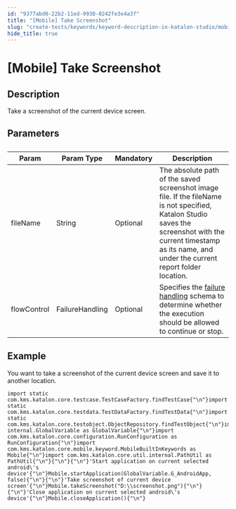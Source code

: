```yaml
---
id: "9377abd0-22b2-11ed-9930-0242fe3e4a3f"
title: "[Mobile] Take Screenshot"
slug: "create-tests/keywords/keyword-description-in-katalon-studio/mobile-keywords/mobile-take-screenshot"
hide_title: true
---
```


# <a id="id_0" class="anchor_top_offset"/><a id="ariaid-title1" class="anchor_top_offset"/>[Mobile] Take Screenshot


## <a id="id_0__id_1" class="anchor_top_offset"/>Description  

              
<p xmlns="http://www.w3.org/1999/xhtml" className="p">Take a screenshot of the current device screen.</p> 
      

## <a id="id_0__id_2" class="anchor_top_offset"/>Parameters  

              
<table xmlns="http://www.w3.org/1999/xhtml" className="table anchor_top_offset" id="id_0__2b3a50f0-9457-450d-bcb9-79f750518a46"><caption /><colgroup><col /><col /><col /><col /></colgroup><thead className="thead"><tr className><th className="entry anchor_top_offset" id="id_0__2b3a50f0-9457-450d-bcb9-79f750518a46__entry__1">Param</th><th className="entry anchor_top_offset" id="id_0__2b3a50f0-9457-450d-bcb9-79f750518a46__entry__2">Param Type</th><th className="entry anchor_top_offset" id="id_0__2b3a50f0-9457-450d-bcb9-79f750518a46__entry__3">Mandatory</th><th className="entry anchor_top_offset" id="id_0__2b3a50f0-9457-450d-bcb9-79f750518a46__entry__4">Description</th></tr></thead><tbody className="tbody"><tr className><td className="entry" headers="id_0__2b3a50f0-9457-450d-bcb9-79f750518a46__entry__1 id_0__2b3a50f0-9457-450d-bcb9-79f750518a46__entry__2 id_0__2b3a50f0-9457-450d-bcb9-79f750518a46__entry__3 id_0__2b3a50f0-9457-450d-bcb9-79f750518a46__entry__4 ">fileName</td><td className="entry" headers="id_0__2b3a50f0-9457-450d-bcb9-79f750518a46__entry__1 id_0__2b3a50f0-9457-450d-bcb9-79f750518a46__entry__2 id_0__2b3a50f0-9457-450d-bcb9-79f750518a46__entry__3 id_0__2b3a50f0-9457-450d-bcb9-79f750518a46__entry__4 ">String</td><td className="entry" headers="id_0__2b3a50f0-9457-450d-bcb9-79f750518a46__entry__1 id_0__2b3a50f0-9457-450d-bcb9-79f750518a46__entry__2 id_0__2b3a50f0-9457-450d-bcb9-79f750518a46__entry__3 id_0__2b3a50f0-9457-450d-bcb9-79f750518a46__entry__4 ">Optional</td><td className="entry" headers="id_0__2b3a50f0-9457-450d-bcb9-79f750518a46__entry__1 id_0__2b3a50f0-9457-450d-bcb9-79f750518a46__entry__2 id_0__2b3a50f0-9457-450d-bcb9-79f750518a46__entry__3 id_0__2b3a50f0-9457-450d-bcb9-79f750518a46__entry__4 ">The absolute path of the saved screenshot image file. If the fileName is not specified, Katalon Studio saves the screenshot with the current timestamp as its name, and under the current report folder location.</td></tr><tr className><td className="entry" headers="id_0__2b3a50f0-9457-450d-bcb9-79f750518a46__entry__1 id_0__2b3a50f0-9457-450d-bcb9-79f750518a46__entry__2 id_0__2b3a50f0-9457-450d-bcb9-79f750518a46__entry__3 id_0__2b3a50f0-9457-450d-bcb9-79f750518a46__entry__4 ">flowControl</td><td className="entry" headers="id_0__2b3a50f0-9457-450d-bcb9-79f750518a46__entry__1 id_0__2b3a50f0-9457-450d-bcb9-79f750518a46__entry__2 id_0__2b3a50f0-9457-450d-bcb9-79f750518a46__entry__3 id_0__2b3a50f0-9457-450d-bcb9-79f750518a46__entry__4 ">FailureHandling</td><td className="entry" headers="id_0__2b3a50f0-9457-450d-bcb9-79f750518a46__entry__1 id_0__2b3a50f0-9457-450d-bcb9-79f750518a46__entry__2 id_0__2b3a50f0-9457-450d-bcb9-79f750518a46__entry__3 id_0__2b3a50f0-9457-450d-bcb9-79f750518a46__entry__4 ">Optional</td><td className="entry" headers="id_0__2b3a50f0-9457-450d-bcb9-79f750518a46__entry__1 id_0__2b3a50f0-9457-450d-bcb9-79f750518a46__entry__2 id_0__2b3a50f0-9457-450d-bcb9-79f750518a46__entry__3 id_0__2b3a50f0-9457-450d-bcb9-79f750518a46__entry__4 ">Specifies the <a className="xref" href="/docs/maintain/configure-failure-handling-settings-in-katalon-studio">failure handling</a> schema to         determine whether the execution should be allowed to continue or         stop.</td></tr></tbody></table> 
      

## <a id="id_0__id_3" class="anchor_top_offset"/>Example 

              
<p xmlns="http://www.w3.org/1999/xhtml" className="p">You want to take a screenshot of the current device screen and   save it to another location.</p> 
              
<pre xmlns="http://www.w3.org/1999/xhtml" className="pre codeblock"><code>import static com.kms.katalon.core.testcase.TestCaseFactory.findTestCase{"\n"}import static com.kms.katalon.core.testdata.TestDataFactory.findTestData{"\n"}import static com.kms.katalon.core.testobject.ObjectRepository.findTestObject{"\n"}import internal.GlobalVariable as GlobalVariable{"\n"}import com.kms.katalon.core.configuration.RunConfiguration as RunConfiguration{"\n"}import com.kms.katalon.core.mobile.keyword.MobileBuiltInKeywords as Mobile{"\n"}import com.kms.katalon.core.util.internal.PathUtil as PathUtil{"\n"}{"\n"}{"\n"}'Start application on current selected android\'s device'{"\n"}Mobile.startApplication(GlobalVariable.G_AndroidApp, false){"\n"}{"\n"}'Take screenshot of current device screen'{"\n"}Mobile.takeScreenshot("D:\\screenshot.png"){"\n"}{"\n"}'Close application on current selected android\'s device'{"\n"}Mobile.closeApplication(){"\n"}</code></pre> 
            
